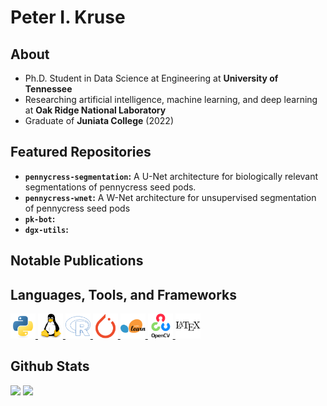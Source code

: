 <h1 align="left"><b>Peter I. Kruse</b></h1>
<h2 align="left"><b>About</b></h2>

* Ph.D. Student in Data Science at Engineering at **University of Tennessee**
* Researching artificial intelligence, machine learning, and deep learning at **Oak Ridge National Laboratory**
* Graduate of **Juniata College** (2022)

<h2 align="left">Featured Repositories</h2>

* **`pennycress-segmentation`:** A U-Net architecture for biologically relevant segmentations of pennycress seed pods.
* **`pennycress-wnet`:** A W-Net architecture for unsupervised segmentation of pennycress seed pods
* **`pk-bot`:** 
* **`dgx-utils`:**

<h2 align="left">Notable Publications</h2>

<h2 align="left">Languages, Tools, and Frameworks</h2>

<p align="left"> 
  <a href="https://www.python.org" target="_blank"> 
    <img src="https://raw.githubusercontent.com/devicons/devicon/master/icons/python/python-original.svg" alt="python" width="40" height="40"/> 
  </a>  
  <a href="https://www.linux.org/" target="_blank"> 
    <img src="https://raw.githubusercontent.com/devicons/devicon/master/icons/linux/linux-original.svg" alt="linux" width="40" height="40"/> 
  </a> 
  <a href="https://www.r-project.org" target_="blank">
    <img src="https://github.com/devicons/devicon/blob/master/icons/r/r-line.svg" alt="r" width="40" height="40"/>
  </a>
  <a href="https://pytorch.org/" target="_blank">
    <img src="https://github.com/devicons/devicon/blob/master/icons/pytorch/pytorch-original.svg" alt="pytorch" width="40" height="40"/>
  </a>
  <a href="https://scikit-learn.org/stable/" target="_blank">
    <img src="https://github.com/devicons/devicon/blob/master/icons/scikitlearn/scikitlearn-original.svg" alt="sklearn" width="40" height="40"/>
  </a>
  <a href="https://opencv.org/" target="_blank">
    <img src="https://github.com/devicons/devicon/blob/master/icons/opencv/opencv-original-wordmark.svg" alt="opencv" width="40" height="40"/>
  </a>
  <a href="https://latex.org/" target="_blank">
    <img src="https://github.com/devicons/devicon/blob/master/icons/latex/latex-original.svg" alt="latex" width="40" height="40"/>
  </a>
</p>

<h2 align="left"> Github Stats </h2>
<p align= "left">
  <img height= "150" src="https://github-readme-stats.vercel.app/api?username=pikruse&theme=transparent&show_icons=true&include_all_commits=true" />
  <img height= "150" src="https://github-readme-stats.vercel.app/api/top-langs/?username=pikruse&theme=transparent&layout=compact" />
</p>



